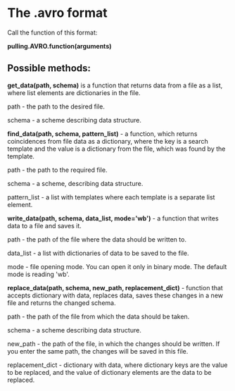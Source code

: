 # The .avro format
Call the function of this format:

**pulling.AVRO.function(arguments)**
## Possible methods:
**get_data(path, schema)** is a function that returns data from a file as a list, where list elements are dictionaries in the file.

path - the path to the desired file.

schema - a scheme describing data structure.


**find_data(path, schema, pattern_list)** - a function, which returns coincidences from file data as a dictionary, where the key is a search template and the value is a dictionary from the file, which was found by the template.

path - the path to the required file.

schema - a scheme, describing data structure.

pattern_list - a list with templates where each template is a separate list element.


**write_data(path, schema, data_list, mode='wb')** - a function that writes data to a file and saves it.

path - the path of the file where the data should be written to.

data_list - a list with dictionaries of data to be saved to the file.

mode - file opening mode. You can open it only in binary mode. The default mode is reading 'wb'.


**replace_data(path, schema, new_path, replacement_dict)** - function that accepts dictionary with data, replaces data, saves these changes in a new file and returns the changed schema.

path - the path of the file from which the data should be taken.

schema - a scheme describing data structure.

new_path - the path of the file, in which the changes should be written. If you enter the same path, the changes will be saved in this file.

replacement_dict - dictionary with data, where dictionary keys are the value to be replaced, and the value of dictionary elements are the data to be replaced.